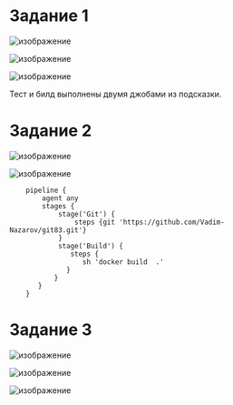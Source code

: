 # Задание 1

![изображение](https://user-images.githubusercontent.com/107613708/211808320-984ed101-a6bf-4cce-8ca9-c816e05a0856.png)

![изображение](https://user-images.githubusercontent.com/107613708/211808658-121098f8-229d-459d-a7b8-54bc3acae484.png)

![изображение](https://user-images.githubusercontent.com/107613708/211808795-00b93b4f-e145-43d0-8411-ba7dfc8b9a5a.png)

Тест и билд выполнены двумя джобами из подсказки.

# Задание 2

![изображение](https://user-images.githubusercontent.com/107613708/211819879-c00de6cf-f238-4d88-a9b7-97cee705c661.png)

![изображение](https://user-images.githubusercontent.com/107613708/211819949-7fa9ec49-46d5-45a5-8458-931544344619.png)

        pipeline {
            agent any
            stages {
                stage('Git') {
                    steps {git 'https://github.com/Vadim-Nazarov/git83.git'}
                }    
                stage('Build') {
                   steps {
                      sh 'docker build  .'
                  }
               }
           }
        }

# Задание 3

![изображение](https://user-images.githubusercontent.com/107613708/212318641-0e6717c1-236e-4da8-b9bd-8e46e9ae8968.png)

![изображение](https://user-images.githubusercontent.com/107613708/212318695-29ee1b77-0e1f-4da1-ba93-912d965e3f81.png)

![изображение](https://user-images.githubusercontent.com/107613708/212318751-60412f52-8f58-4195-b745-78e81ab6d04e.png)






